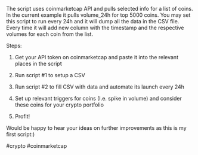 The script uses coinmarketcap API and pulls selected info for a list of coins. In the current example it pulls volume_24h for top 5000 coins. 
You may set this script to run every 24h and it will dump all the data in the CSV file. Every time it will add new column with the timestamp and the respective volumes for each coin from the list. 

Steps:
1. Get your API token on coinmarketcap and paste it into the relevant places in the script

2. Run script #1 to setup a CSV 
3. Run script #2 to fill CSV with data and automate its launch every 24h
4. Set up relevant triggers for coins (I.e. spike in volume) and consider these coins for your crypto portfolio
5. Profit! 

Would be happy to hear your ideas  on further improvements as this is my first script:)  

#crypto #coinmarketcap
